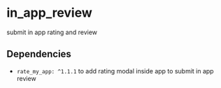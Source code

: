 # in_app_review

submit in app rating and review

## Dependencies

- `rate_my_app: ^1.1.1` to add rating modal inside app to submit in app review

